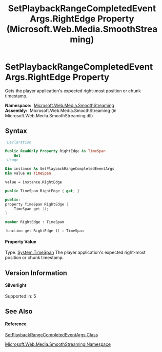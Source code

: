 ﻿---
title: SetPlaybackRangeCompletedEventArgs.RightEdge Property  (Microsoft.Web.Media.SmoothStreaming)
TOCTitle: RightEdge Property
ms:assetid: P:Microsoft.Web.Media.SmoothStreaming.SetPlaybackRangeCompletedEventArgs.RightEdge
ms:mtpsurl: https://msdn.microsoft.com/en-us/library/microsoft.web.media.smoothstreaming.setplaybackrangecompletedeventargs.rightedge(v=VS.95)
ms:contentKeyID: 46307795
ms.date: 05/31/2012
mtps_version: v=VS.95
f1_keywords:
- Microsoft.Web.Media.SmoothStreaming.SetPlaybackRangeCompletedEventArgs.get_RightEdge
- Microsoft.Web.Media.SmoothStreaming.SetPlaybackRangeCompletedEventArgs.RightEdge
dev_langs:
- CSharp
- JScript
- VB
- FSharp
- c++
api_location:
- Microsoft.Web.Media.SmoothStreaming.dll
api_name:
- Microsoft.Web.Media.SmoothStreaming.SetPlaybackRangeCompletedEventArgs.get_RightEdge
- Microsoft.Web.Media.SmoothStreaming.SetPlaybackRangeCompletedEventArgs.RightEdge
api_type:
- Managed
topic_type:
- apiref
- kbSyntax
product_family_name: VS
ROBOTS: INDEX,FOLLOW
---

# SetPlaybackRangeCompletedEventArgs.RightEdge Property

Gets the player application's expected right-most position or chunk timestamp.

**Namespace:**  [Microsoft.Web.Media.SmoothStreaming](microsoft-web-media-smoothstreaming-namespace_1.md)  
**Assembly:**  Microsoft.Web.Media.SmoothStreaming (in Microsoft.Web.Media.SmoothStreaming.dll)

## Syntax

``` vb
'Declaration

Public ReadOnly Property RightEdge As TimeSpan
    Get
'Usage

Dim instance As SetPlaybackRangeCompletedEventArgs
Dim value As TimeSpan

value = instance.RightEdge
```

``` csharp
public TimeSpan RightEdge { get; }
```

``` c++
public:
property TimeSpan RightEdge {
    TimeSpan get ();
}
```

``` fsharp
member RightEdge : TimeSpan
```

``` jscript
function get RightEdge () : TimeSpan
```

#### Property Value

Type: [System.TimeSpan](https://msdn.microsoft.com/en-us/library/269ew577\(v=vs.95\))  
The player application's expected right-most position or chunk timestamp.

## Version Information

#### Silverlight

Supported in: 5  

## See Also

#### Reference

[SetPlaybackRangeCompletedEventArgs Class](setplaybackrangecompletedeventargs-class-microsoft-web-media-smoothstreaming.md)

[Microsoft.Web.Media.SmoothStreaming Namespace](microsoft-web-media-smoothstreaming-namespace_1.md)

